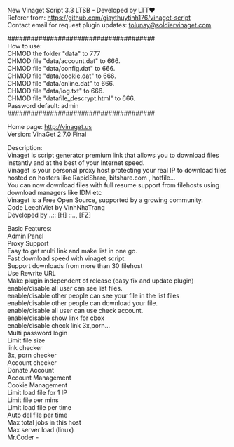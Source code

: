 New Vinaget Script 3.3 LTSB - Developed by LTT♥  
Referer from: https://github.com/giaythuytinh176/vinaget-script   
Contact email for request plugin updates: tolunay@soldiervinaget.com 

######################################  
How to use:  
CHMOD the folder "data" to 777  
CHMOD file "data/account.dat" to 666.  
CHMOD file "data/config.dat" to 666.  
CHMOD file "data/cookie.dat" to 666.  
CHMOD file "data/online.dat" to 666.  
CHMOD file "data/log.txt" to 666.  
CHMOD file "datafile_descrypt.html" to 666.  
Password default: admin  
######################################  
  
Home page: http://vinaget.us  
Version: VinaGet 2.7.0 Final
  
Description:  
Vinaget is script generator premium link that allows you to download files instantly and at the best of your Internet speed.  
Vinaget is your personal proxy host protecting your real IP to download files hosted on hosters like RapidShare, bitshare.com , hotfile...  
You can now download files with full resume support from filehosts using download managers like IDM etc  
Vinaget is a Free Open Source, supported by a growing community.  
Code LeechViet by VinhNhaTrang  
Developed by ..:: [H] ::.., [FZ]  
  
Basic Features:  
Admin Panel  
Proxy Support  
Easy to get multi link and make list in one go.  
Fast download speed with vinaget script.  
Support downloads from more than 30 filehost  
Use Rewrite URL  
Make plugin independent of release (easy fix and update plugin)  
enable/disable all user can see list files.  
enable/disable other people can see your file in the list files  
enable/disable other people can download your file.  
enable/disable all user can use check account.  
enable/disable show link for cbox  
enable/disable check link 3x,porn...  
Multi password login  
Limit file size  
link checker  
3x, porn checker  
Account checker  
Donate Account  
Account Management  
Cookie Management  
Limit load file for 1 IP  
Limit file per mins  
Limit load file per time  
Auto del file per time  
Max total jobs in this host  
Max server load (linux)  
Mr.Coder *-*
